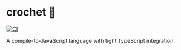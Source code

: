 # crochet 🧣

[![CI](https://github.com/crochet-lang/crochet/actions/workflows/ci.yml/badge.svg)](https://github.com/crochet-lang/crochet/actions/workflows/ci.yml)

A compile-to-JavaScript language with tight TypeScript integration.
